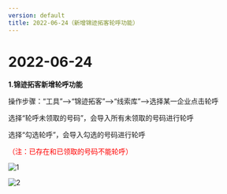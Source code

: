 ```yaml
---
version: default
title: 2022-06-24（新增锦迹拓客轮呼功能）
---
```

# 2022-06-24

<ImageViewer/>

**1.锦迹拓客新增轮呼功能**

操作步骤：“工具”-->“锦迹拓客”-->“线索库”-->选择某一企业点击轮呼

选择“轮呼未领取的号码”，会导入所有未领取的号码进行轮呼

选择“勾选轮呼”，会导入勾选的号码进行轮呼

<span style="color:red">（注：已存在和已领取的号码不能轮呼）</span>

![1](/assets/media/6.24.轮1.png "1")

![2](/assets/media/6.24.轮2.png "2")